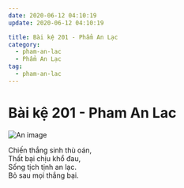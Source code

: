 ```yaml
---
date: 2020-06-12 04:10:19
update: 2020-06-12 04:10:19

title: Bài kệ 201 - Phẩm An Lạc
category:
  - pham-an-lac
  - Phẩm An Lạc
tag:
  - pham-an-lac
---
```


# Bài kệ 201 - Pham An Lac

![An image](/img/pham-an-lac/pham-an-lac-201.jpg)

Chiến thắng sinh thù oán,<br>Thất bại chịu khổ đau,<br>Sống tịch tịnh an lạc.<br>Bỏ sau mọi thắng bại.<br>
